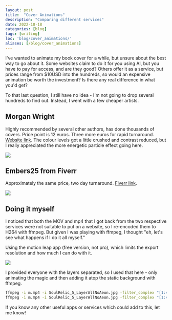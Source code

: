 ```yaml
---
layout: post
title:  "Cover Animations"
description: "Comparing different services"
date: 2022-10-18
categories: [blog]
tags: [writing]
loc: 'blog/cover_animations/'
aliases: [/blog/cover_animations]
---
```


I've wanted to animate my book cover for a while, but unsure about the best way to go about it. Some websites claim to do it for you using AI, but you have to pay for access, and are they good? Others offer it as a service, but prices range from $10USD into the hundreds, so would an expensive animation be worth the investment? Is there any real difference in what you'd get?

To that last question, I still have no idea - I'm not going to drop several hundreds to find out. Instead, I went with a few cheaper artists.

## Morgan Wright

Highly recommended by several other authors, has done thousands of covers. Price point is 12 euros. Three more euros for rapid turnaround. [Website link](https://www.morganwrightbooks.com/book-cover-animations-service). The colour levels got a little crushed and contrast reduced, but I really appreciated the more energetic particle effect going here.

![](morgan.mp4?class="max-w-md")

## Embers25 from Fiverr

Approximately the same price, two day turnaround. [Fiverr link](https://www.fiverr.com/embers25/animate-your-fiction-book-cover).

![](embers25.mp4?class="max-w-md")

## Doing it myself

I noticed that both the MOV and mp4 that I got back from the two respective services were not suitable to put on a website, so I re-encoded them to H264 with ffmpeg. But given I was playing with ffmpeg, I thought "eh, let's see what happens if I do it all myself."

Using the motion leap app (free version, not pro), which limits the export resolution and how much I can do with it. 

![](soul_relic.mp4?class="max-w-md")

I provided everyone with the layers separated, so I used that here - only animating the magic and then adding it atop the static background 
with ffmpeg.

```bash
ffmpeg -i m.mp4 -i SoulRelic_5_LayerAllNoAeon.jpg -filter_complex "[1:v][0:v]scale2ref[ckout][vid];[vid]format=gbrp[vid];[vid][ckout] blend=all_mode=screen[x];[x]format=yuv420p[y];[y]scale=-1:550 [out]" -map "[out]" -y soul_relic_small.mp4
ffmpeg -i m.mp4 -i SoulRelic_5_LayerAllNoAeon.jpg -filter_complex "[1:v][0:v]scale2ref[ckout][vid];[vid]format=gbrp[vid];[vid][ckout] blend=all_mode=screen[x];[x]format=yuv420p [out]" -map "[out]" -y soul_relic.mp4
```

If you know any other useful apps or services which could add to this, let me know!